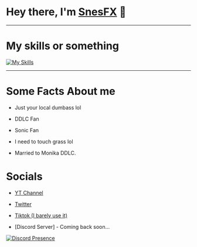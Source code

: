 # Hey there, I'm [SnesFX](https://twitter.com/snesfx) 👋
<hr>

# My skills or something
[![My Skills](https://skillicons.dev/icons?i=cs,cpp,c,git,haxe,unity&perline=3)](https://skillicons.dev)
<hr>

# Some Facts About me

* Just your local dumbass lol

* DDLC Fan

* Sonic Fan

* I need to touch grass lol

* Married to Monika DDLC.

# Socials

* [YT Channel](https://www.youtube.com/channel/UCoMADR-Wslplwk6gXiwAJRA)

* [Twitter](https://twitter.com/snesfx)

* [Tiktok (I barely use it) ](https://tiktok.com/@tydevx)

* [Discord Server] - Coming back soon...

[![Discord Presence](https://lanyard.cnrad.dev/api/1013261966128709663)](https://discord.com/users/1013261966128709663)
